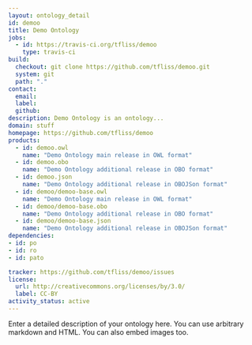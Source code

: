 ```yaml
---
layout: ontology_detail
id: demoo
title: Demo Ontology
jobs:
  - id: https://travis-ci.org/tfliss/demoo
    type: travis-ci
build:
  checkout: git clone https://github.com/tfliss/demoo.git
  system: git
  path: "."
contact:
  email: 
  label: 
  github: 
description: Demo Ontology is an ontology...
domain: stuff
homepage: https://github.com/tfliss/demoo
products:
  - id: demoo.owl
    name: "Demo Ontology main release in OWL format"
  - id: demoo.obo
    name: "Demo Ontology additional release in OBO format"
  - id: demoo.json
    name: "Demo Ontology additional release in OBOJSon format"
  - id: demoo/demoo-base.owl
    name: "Demo Ontology main release in OWL format"
  - id: demoo/demoo-base.obo
    name: "Demo Ontology additional release in OBO format"
  - id: demoo/demoo-base.json
    name: "Demo Ontology additional release in OBOJSon format"
dependencies:
- id: po
- id: ro
- id: pato

tracker: https://github.com/tfliss/demoo/issues
license:
  url: http://creativecommons.org/licenses/by/3.0/
  label: CC-BY
activity_status: active
---
```


Enter a detailed description of your ontology here. You can use arbitrary markdown and HTML.
You can also embed images too.

